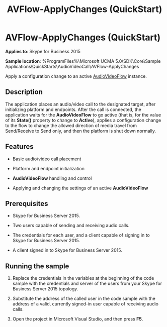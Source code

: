 ﻿---
title: AVFlow-ApplyChanges (QuickStart)
description: Discusses the AVFlow-ApplyChanges (QuickStart) including description, features, prerequisites, and running the sample in Skype for Business 2015.
TOCTitle: AVFlow-ApplyChanges (QuickStart)
ms:assetid: 6bf7708b-ca30-4418-b36f-5f4e91141ca6
ms:mtpsurl: https://msdn.microsoft.com/library/Dn466136(v=office.16)
ms:contentKeyID: 65240072
ms.date: 07/27/2015
mtps_version: v=office.16
---

# AVFlow-ApplyChanges (QuickStart)


**Applies to**: Skype for Business 2015



**Sample location**: %ProgramFiles%\\Microsoft UCMA 5.0\\SDK\\Core\\Sample Applications\\QuickStarts\\AudioVideoCall\\AVFlow-ApplyChanges

Apply a configuration change to an active [AudioVideoFlow](/dotnet/api/microsoft.rtc.collaboration.audiovideo.audiovideoflow) instance.

## Description

The application places an audio/video call to the designated target, after initializing platform and endpoints. After the call is connected, the application waits for the **AudioVideoFlow** to go active (that is, for the value of its **State()** property to change to **Active**), applies a configuration change to the flow to change the allowed direction of media travel from Send/Receive to Send only, and then the platform is shut down normally.

## Features

  - Basic audio/video call placement

  - Platform and endpoint initialization

  - **AudioVideoFlow** handling and control

  - Applying and changing the settings of an active **AudioVideoFlow**

## Prerequisites

  - Skype for Business Server 2015.

  - Two users capable of sending and receiving audio calls.

  - The credentials for each user, and a client capable of signing in to Skype for Business Server 2015.

  - A client signed in to Skype for Business Server 2015.

## Running the sample

1.  Replace the credentials in the variables at the beginning of the code sample with the credentials and server of the users from your Skype for Business Server 2015 topology.

2.  Substitute the address of the called user in the code sample with the address of a valid, currently signed-in user capable of receiving audio calls.

3.  Open the project in Microsoft Visual Studio, and then press **F5**.

